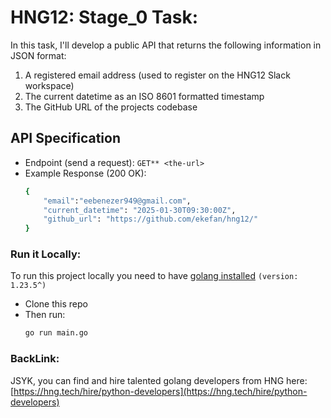 # HNG12: Stage_0 Task:

In this task, I'll develop a public API that returns the following information in JSON format:
1. A registered email address (used to register on the HNG12 Slack workspace)
2. The current datetime as an ISO 8601 formatted timestamp
3. The GitHub URL of the projects codebase

## API Specification

- Endpoint (send a request): `GET** <the-url>`
- Example Response (200 OK):
    ```bash
    {
        "email":"eebenezer949@gmail.com",
        "current_datetime": "2025-01-30T09:30:00Z",
        "github_url": "https://github.com/ekefan/hng12/"
    }
    ```

### Run it Locally:
To run this project locally you need to have [golang installed](https://go.dev/doc/install) `(version: 1.23.5^)`
- Clone this repo
- Then run:
    ```bash
    go run main.go
    ```

### BackLink:

JSYK, you can find and hire talented golang developers from HNG here: [https://hng.tech/hire/python-developers](https://hng.tech/hire/python-developers)